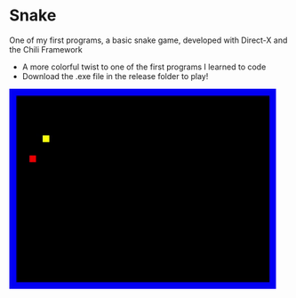 # Snake
One of my first programs, a basic snake game, developed with Direct-X and the Chili Framework

- A more colorful twist to one of the first programs I learned to code
- Download the .exe file in the release folder to play!

![](snakeGif.gif)
